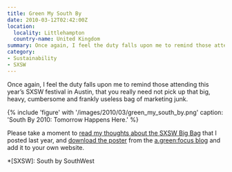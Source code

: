 ```yaml
---
title: Green My South By
date: 2010-03-12T02:42:00Z
location:
  locality: Littlehampton
  country-name: United Kingdom
summary: Once again, I feel the duty falls upon me to remind those attending this year’s SXSW festival in Austin, that you really need not pick up that big, heavy, cumbersome and frankly useless bag of marketing junk.
category:
- Sustainability
- SXSW
---
```

Once again, I feel the duty falls upon me to remind those attending this year’s SXSW festival in Austin, that you really need not pick up that big, heavy, cumbersome and frankly useless bag of marketing junk.

{% include 'figure' with '/images/2010/03/green_my_south_by.png'
  caption: 'South By 2010: Tomorrow Happens Here.'
%}

Please take a moment to [read my thoughts about the SXSW Big Bag][1] that I posted last year, and [download the poster][2] from the [a.green:focus blog][3] and add it to your own website.

[1]: /2009/03/nothing_green_about_sxsw
[2]: http://agreenfocus.paulrobertlloyd.com/post/442407174/tomorrowhappenshere
[3]: http://agreenfocus.paulrobertlloyd.com/

*[SXSW]: South by SouthWest
